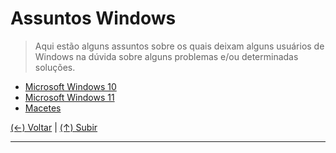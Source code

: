 # Assuntos Windows
> Aqui estão alguns assuntos sobre os quais deixam alguns usuários de Windows na dúvida sobre alguns problemas e/ou determinadas soluções.

- [Microsoft Windows 10](https://github.com/systemboys/GTi_Laboratory/tree/main/Microsoft%20Windows/Microsoft%20Windows%2010#microsoft-windows-10 "Microsoft Windows 10")
- [Microsoft Windows 11](https://github.com/systemboys/GTi_Laboratory/tree/main/Microsoft%20Windows/Microsoft%20Windows%2011#microsoft-windows-11 "Microsoft Windows 11")
- [Macetes](https://github.com/systemboys/GTi_Laboratory/tree/main/Microsoft%20Windows/Macetes#gti-laboratory--macetes-de-t%C3%A9cnicos "Macetes")

[(&larr;) Voltar](https://github.com/systemboys/GTi_Laboratory#laborat%C3%B3rio-gti "Voltar ao Sumário") | 
[(&uarr;) Subir](#assuntos-windows "Subir para o topo")

---
